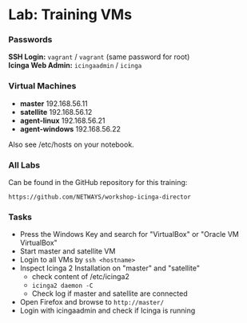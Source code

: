 Lab: Training VMs
=================

### Passwords

**SSH Login:** `vagrant` / `vagrant` (same password for root) \
**Icinga Web Admin:** `icingaadmin` / `icinga`

### Virtual Machines

* **master** 192.168.56.11
* **satellite** 192.168.56.12
* **agent-linux** 192.168.56.21
* **agent-windows** 192.168.56.22

Also see /etc/hosts on your notebook.

### All Labs

Can be found in the GitHub repository for this training:

    https://github.com/NETWAYS/workshop-icinga-director

### Tasks

* Press the Windows Key and search for "VirtualBox"
  or "Oracle VM VirtualBox"
* Start master and satellite VM
* Login to all VMs by `ssh <hostname>`
* Inspect Icinga 2 Installation on "master" and "satellite"
    - check content of /etc/icinga2
    - `icinga2 daemon -C`
    - Check log if master and satellite are connected
* Open Firefox and browse to `http://master/`
* Login with icingaadmin and check if Icinga is running
